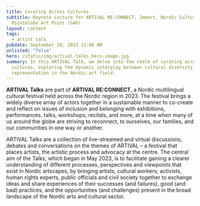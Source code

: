 ```yaml
---
title: Curating Across Cultures
subtitle: Keynote Lecture for ARTIVAL RE:CONNECT, Immart, Nordic Culture
  PointGlobe Art Point (GAP)
layout: content
tags:
  - artist talk
pubdate: September 28, 2023 12:00 AM
unlisted: "false"
hero: /static/img/artival-talks_hero-image.jpg
summary: In this ARTIVAL Talk, we delve into the realm of curating across
  cultures, exploring the dynamic interplay between cultural diversity and
  representation in the Nordic art field.
---
```

**ARTIVAL Talks** are part of **ARTIVAL RE:CONNECT**, a Nordic multilingual cultural festival held across the Nordic region in 2023. The festival brings a widely diverse array of actors together in a sustainable manner to co-create and reflect on issues of inclusion and belonging with exhibitions, performances, talks, workshops, recitals, and more, at a time when many of us around the globe are striving to reconnect, to ourselves, our families, and our communities in one way or another.

ARTIVAL Talks are a collection of live-streamed and virtual discussions, debates and conversations on the themes of ARTIVAL – a festival that places artists, the artistic process and advocacy at the centre. The central aim of the Talks, which began in May 2023, is to facilitate gaining a clearer understanding of different processes, perspectives and viewpoints that exist in Nordic artscapes, by bringing artists, cultural workers, activists, human rights experts, public officials and civil society together to exchange ideas and share experiences of their successes (and failures), good (and bad) practices, and the opportunities (and challenges) present in the broad landscape of the Nordic arts and cultural sector.
